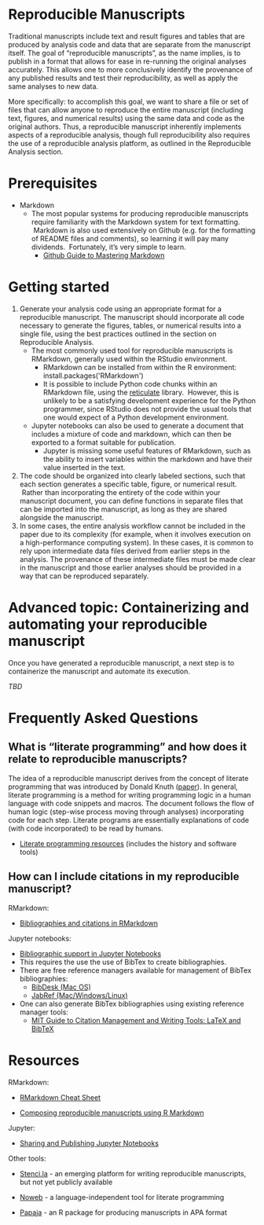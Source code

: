 Reproducible Manuscripts
========================

Traditional manuscripts include text and result figures and tables that are produced by analysis code and data that are separate from the manuscript itself. The goal of “reproducible manuscripts”, as the name implies, is to publish in a format that allows for ease in re-running the original analyses accurately. This allows one to more conclusively identify the provenance of any published results and test their reproducibility, as well as apply the same analyses to new data.

More specifically: to accomplish this goal, we want to share a file or set of files that can allow anyone to reproduce the entire manuscript (including text, figures, and numerical results) using the same data and code as the original authors. Thus, a reproducible manuscript inherently implements aspects of a reproducible analysis, though full reproducibility also requires the use of a reproducible analysis platform, as outlined in the Reproducible Analysis section.

Prerequisites
=============

-   Markdown
    -   The most popular systems for producing reproducible manuscripts require familiarity with the Markdown system for text formatting.  Markdown is also used extensively on Github (e.g. for the formatting of README files and comments), so learning it will pay many dividends.  Fortunately, it’s very simple to learn.
        -   [Github Guide to Mastering Markdown](https://www.google.com/url?q=https://guides.github.com/features/mastering-markdown/&sa=D&ust=1596500103472000&usg=AOvVaw3g02iKBXLsflKuh-Dw0SOP)

Getting started
===============

1.  Generate your analysis code using an appropriate format for a reproducible manuscript. The manuscript should incorporate all code necessary to generate the figures, tables, or numerical results into a single file, using the best practices outlined in the section on Reproducible Analysis.
    - The most commonly used tool for reproducible manuscripts is RMarkdown, generally used within the RStudio environment.  
        - RMarkdown can be installed from within the R environment: install.packages('RMarkdown')
        - It is possible to include Python code chunks within an RMarkdown file, using the [reticulate](https://www.google.com/url?q=https://rstudio.github.io/reticulate/articles/r_markdown.html&sa=D&ust=1596500103473000&usg=AOvVaw1mRGYRqu48Rp3bpjOkkFfO) library.  However, this is unlikely to be a satisfying development experience for the Python programmer, since RStudio does not provide the usual tools that one would expect of a Python development environment.
    - Jupyter notebooks can also be used to generate a document that includes a mixture of code and markdown, which can then be exported to a format suitable for publication.  
        - Jupyter is missing some useful features of RMarkdown, such as the ability to insert variables within the markdown and have their value inserted in the text.
1.  The code should be organized into clearly labeled sections, such that each section generates a specific table, figure, or numerical result.  Rather than incorporating the entirety of the code within your manuscript document, you can define functions in separate files that can be imported into the manuscript, as long as they are shared alongside the manuscript.  
2.  In some cases, the entire analysis workflow cannot be included in the paper due to its complexity (for example, when it involves execution on a high-performance computing system). In these cases, it is common to rely upon intermediate data files derived from earlier steps in the analysis. The provenance of these intermediate files must be made clear in the manuscript and those earlier analyses should be provided in a way that can be reproduced separately.

Advanced topic: Containerizing and automating your reproducible manuscript
==========================================================================

Once you have generated a reproducible manuscript, a next step is to containerize the manuscript and automate its execution.

*TBD*

Frequently Asked Questions
==========================

What is “literate programming” and how does it relate to reproducible manuscripts?
----------------------------------------------------------------------------------

The idea of a reproducible manuscript derives from the concept of literate programming that was introduced by Donald Knuth ([paper](https://www.google.com/url?q=http://www.literateprogramming.com/knuthweb.pdf&sa=D&ust=1596500103474000&usg=AOvVaw0kgDSLAxNoOeICXK7CeK0b)). In general, literate programming is a method for writing programming logic in a human language with code snippets and macros. The document follows the flow of human logic (step-wise process moving through analyses) incorporating code for each step. Literate programs are essentially explanations of code (with code incorporated) to be read by humans.

-   [Literate programming resources](https://www.google.com/url?q=http://www.literateprogramming.com/&sa=D&ust=1596500103474000&usg=AOvVaw102KZlhOKXbaGQgT6nvPvp) (includes the history and software tools)

How can I include citations in my reproducible manuscript?
----------------------------------------------------------

RMarkdown:

-   [Bibliographies and citations in RMarkdown](https://www.google.com/url?q=https://rmarkdown.rstudio.com/authoring_bibliographies_and_citations.html&sa=D&ust=1596500103475000&usg=AOvVaw3Nv4FI-EqDVh6qF2YspUme)

Jupyter notebooks:

-   [Bibliographic support in Jupyter Notebooks](https://www.google.com/url?q=https://jupyter.brynmawr.edu/services/public/dblank/Jupyter%2520Notebook%2520Users%2520Manual.ipynb%235.-Bibliographic-Support&sa=D&ust=1596500103476000&usg=AOvVaw2eYMwya58f1cr5NG3Rff9K)
-   This requires the use the use of BibTex to create bibliographies.  
-   There are free reference managers available for management of BibTex bibliographies:
    -   [BibDesk (Mac OS)](https://www.google.com/url?q=https://bibdesk.sourceforge.io/&sa=D&ust=1596500103476000&usg=AOvVaw2K8TgDFBHyRbmGWZo4ScbO)
    -   [JabRef (Mac/Windows/Linux)](https://www.google.com/url?q=https://www.jabref.org/&sa=D&ust=1596500103476000&usg=AOvVaw0LdYoJxvkLF79TPsUvpiB8)
-   One can also generate BibTex bibliographies using existing reference manager tools:
    -   [MIT Guide to Citation Management and Writing Tools: LaTeX and BibTeX](https://www.google.com/url?q=https://libguides.mit.edu/cite-write/bibtex&sa=D&ust=1596500103477000&usg=AOvVaw0h1zeEXeN62RqZ_9MIVhUT)

Resources
=========

RMarkdown:

-   [RMarkdown Cheat Sheet](https://www.google.com/url?q=https://rstudio.com/wp-content/uploads/2015/02/rmarkdown-cheatsheet.pdf&sa=D&ust=1596500103477000&usg=AOvVaw0xwJO1f-hLwfdwQ5BMul9f)



-   [Composing reproducible manuscripts using R Markdown](https://www.google.com/url?q=https://elifesciences.org/labs/cad57bcf/composing-reproducible-manuscripts-using-r-markdown&sa=D&ust=1596500103478000&usg=AOvVaw0gE0_oUfr2AjE1u_AGTS9x)

Jupyter:

-   [Sharing and Publishing Jupyter Notebooks](https://www.google.com/url?q=https://reproducible-science-curriculum.github.io/publication-RR-Jupyter/index.html&sa=D&ust=1596500103478000&usg=AOvVaw2v7JqTejUafjjUAQu36e2h)

Other tools:

-   [Stenci.la](https://www.google.com/url?q=https://stenci.la/&sa=D&ust=1596500103478000&usg=AOvVaw10a1lCmK_oz7DSNCWgJen5) - an emerging platform for writing reproducible manuscripts, but not yet publicly available
-   [Noweb](https://www.google.com/url?q=https://ctan.org/pkg/noweb?lang%3Den&sa=D&ust=1596500103479000&usg=AOvVaw20hM-ezUT1TfLCiKntvE8U) - a language-independent tool for literate programming



-   [Papaja](https://www.google.com/url?q=https://crsh.github.io/papaja_man/&sa=D&ust=1596500103479000&usg=AOvVaw07TagehxaD1v4tNeohHxGt) - an R package for producing manuscripts in APA format
